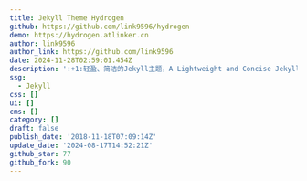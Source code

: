 ```yaml
---
title: Jekyll Theme Hydrogen
github: https://github.com/link9596/hydrogen
demo: https://hydrogen.atlinker.cn
author: link9596
author_link: https://github.com/link9596
date: 2024-11-28T02:59:01.454Z
description: ':+1:轻盈、简洁的Jekyll主题，A Lightweight and Concise Jekyll theme For You.'
ssg:
  - Jekyll
css: []
ui: []
cms: []
category: []
draft: false
publish_date: '2018-11-18T07:09:14Z'
update_date: '2024-08-17T14:52:21Z'
github_star: 77
github_fork: 90
---
```

